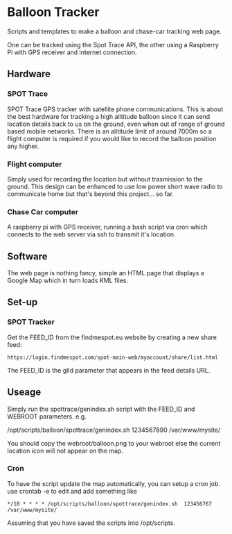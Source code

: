 # Balloon Tracker

Scripts and templates to make a balloon and chase-car tracking web page.

One can be tracked using the Spot Trace API, the other using a Raspberry Pi with GPS receiver and internet connection.

## Hardware

### SPOT Trace
SPOT Trace GPS tracker with satellite phone communications.  This is about the best hardware for tracking a high alititude balloon since it can send location details back to us on the ground, even when out of range of ground based mobile networks.  There is an alititude limit of around 7000m so a flight computer is required if you would like to record the balloon position any higher.

### Flight computer
Simply used for recording the location but without trasmission to the ground.  This design can be enhanced to use low power short wave radio to communicate home but that's beyond this project... so far.

### Chase Car computer 
A raspberry pi with GPS receiver, running a bash script via cron which connects to the web server via ssh to transmit it's location.

## Software

The web page is nothing fancy, simple an HTML page that displays a Google Map which in turn loads KML files.

## Set-up
### SPOT Tracker
Get the FEED_ID from the findmespot.eu website by creating a new share feed:

	https://login.findmespot.com/spot-main-web/myaccount/share/list.html

The FEED_ID is the glId parameter that appears in the feed details URL.

## Useage
Simply run the spottrace/genindex.sh script with the FEED_ID and WEBROOT parameters. e.g.

/opt/scripts/balloon/spottrace/genindex.sh 1234567890 /var/www/mysite/

You should copy the webroot/balloon.png to your webroot else the current location icon will not appear on the map.

### Cron
To have the script update the map automatically, you can setup a cron job.  use crontab -e to edit and add something like

	*/10 * * * * /opt/scripts/balloon/spottrace/genindex.sh  123456767 /var/www/mysite/

Assuming that you have saved the scripts into /opt/scripts.
